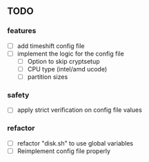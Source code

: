 ## TODO
### features
- [ ] add timeshift config file
- [ ] implement the logic for the config file
    - [ ] Option to skip cryptsetup
    - [ ] CPU type (intel/amd ucode)
    - [ ] partition sizes

### safety
- [ ] apply strict verification on config file values

### refactor
- [ ] refactor "disk.sh" to use global variables
- [ ] Reimplement config file properly
